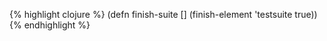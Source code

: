 {% highlight clojure %}
(defn finish-suite
  []
  (finish-element 'testsuite true))
{% endhighlight %}
